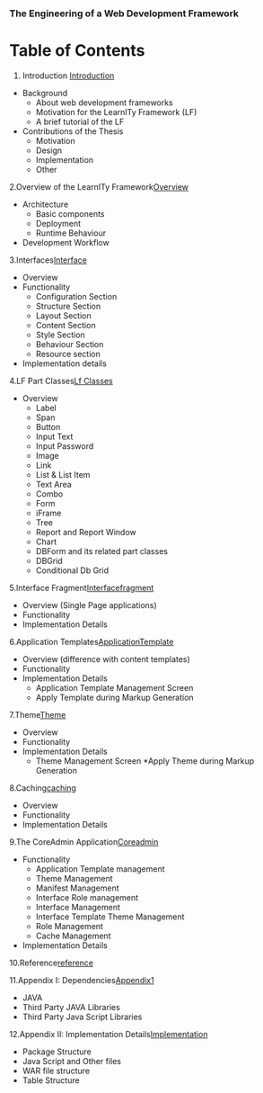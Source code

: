 ### The Engineering of a Web Development Framework

# Table of Contents

1. Introduction [Introduction](https://github.com/diptenduLF/LFwiki/blob/master/introduction.md)
  * Background
    * About web development frameworks
    * Motivation for the LearnITy Framework (LF)
    * A brief tutorial of the LF
  * Contributions of the Thesis
    * Motivation
    * Design
    * Implementation
    * Other
  
2.Overview of the LearnITy Framework[Overview](https://github.com/diptenduLF/LFwiki/blob/master/Overview-of-the-LearnITy-Framework.md)
  * Architecture
    * Basic components
    * Deployment
    * Runtime Behaviour
  * Development Workflow

3.Interfaces[Interface](https://github.com/diptenduLF/LFwiki/blob/master/Interfaces.md)
  * Overview
  * Functionality
    * Configuration Section
    * Structure Section
    * Layout Section
    * Content Section
    * Style Section
    * Behaviour Section
    * Resource section
  * Implementation details

4.LF Part Classes[Lf Classes](https://github.com/diptenduLF/LFwiki/blob/master/Lf%20classes.md)
  * Overview
    * Label
    * Span
    * Button
    * Input Text
    * Input Password
    * Image
    * Link
    * List & List Item
    * Text Area
    * Combo
    * Form
    * iFrame
    * Tree
    * Report and Report Window
    * Chart
    * DBForm and its related part classes
    * DBGrid
    * Conditional Db Grid

5.Interface Fragment[Interfacefragment](https://github.com/diptenduLF/LFwiki/blob/master/interfacefragment.md)
  * Overview (Single Page applications)
  * Functionality
  * Implementation Details

6.Application Templates[ApplicationTemplate](https://github.com/diptenduLF/LFwiki/blob/master/Application%20Template.md)
  * Overview (difference with content templates)
  * Functionality
  * Implementation Details
    * Application Template Management Screen
    * Apply Template during Markup Generation

7.Theme[Theme](https://github.com/diptenduLF/LFwiki/blob/master/Theme.md)
  * Overview
  * Functionality
  * Implementation Details
    * Theme Management Screen
    *Apply Theme during Markup Generation

8.Caching[caching](https://github.com/diptenduLF/LFwiki/blob/master/caching.md)
  * Overview
  * Functionality
  * Implementation Details

9.The CoreAdmin Application[Coreadmin](https://github.com/diptenduLF/LFwiki/blob/master/coreadmin.md)
  * Functionality
    * Application Template management
    * Theme Management
    * Manifest Management
    * Interface Role management
    * Interface Management
    * Interface Template Theme Management
    * Role Management
    * Cache Management
  * Implementation Details

10.Reference[reference](https://github.com/diptenduLF/LFwiki/blob/master/references.md)

11.Appendix I: Dependencies[Appendix1](https://github.com/diptenduLF/LFwiki/blob/master/dependencies.md)
  * JAVA
  * Third Party JAVA Libraries
  * Third Party Java Script Libraries

12.Appendix II: Implementation Details[Implementation](https://github.com/diptenduLF/LFwiki/blob/master/Implementation.md)
  * Package Structure
  * Java Script and Other files
  * WAR file structure
  * Table Structure